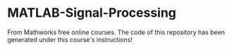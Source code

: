 # MATLAB-Signal-Processing
From Mathworks free online courses.
The code of this repository has been generated under this course's instructions!
